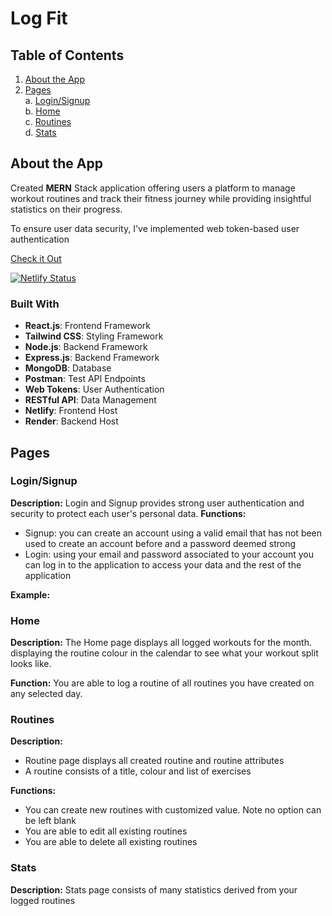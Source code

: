 # Log Fit
## Table of Contents
1. [About the App](#about)  
2. [Pages](#pages)  
   a. [Login/Signup](#login)  
   b. [Home](#home)  
   c. [Routines](#routines)  
   d. [Stats](#stats)  
   
<a name="about"></a>
##  About the App 
Created **MERN** Stack application offering users a platform to manage workout routines and track their fitness journey while providing insightful statistics on their progress.

To ensure user data security, I've implemented web token-based user authentication

[Check it Out](https://logfit.netlify.app/)

[![Netlify Status](https://api.netlify.com/api/v1/badges/aff0e34c-55e4-4e6c-b331-6674ad82e822/deploy-status)](https://app.netlify.com/sites/logfit/deploys)


### Built With
- **React.js**: Frontend Framework
- **Tailwind CSS**: Styling Framework
- **Node.js**: Backend Framework
- **Express.js**: Backend Framework
- **MongoDB**: Database
- **Postman**: Test API Endpoints
- **Web Tokens**: User Authentication
- **RESTful API**: Data Management
- **Netlify**: Frontend Host
- **Render**: Backend Host
  
<a name="pages"></a>
## Pages 
### Login/Signup
**Description:** Login and Signup provides strong user authentication and security to protect each user's personal data. 
**Functions:**
- Signup: you can create an account using a valid email that has not been used to create an account before and a password deemed strong
- Login: using your email and password associated to your account you can log in to the application to access your data and the rest of the application

**Example:**
<a name="login"></a>
### Home
**Description:** The Home page displays all logged workouts for the month. displaying the routine colour in the calendar to see what your workout split looks like.

**Function:** You are able to log a routine of all routines you have created on any selected day. 

<a name="routines"></a>
### Routines
**Description:** 
- Routine page displays all created routine and routine attributes 
- A routine consists of a title, colour and list of exercises

**Functions:**
- You can create new routines with customized value. Note no option can be left blank
- You are able to edit all existing routines
- You are able to delete all existing routines

<a name="stats"></a>
### Stats
**Description:** Stats page consists of many statistics derived from your logged routines
